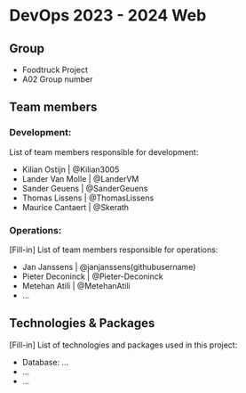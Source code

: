 # DevOps 2023 - 2024 Web 

## Group

- Foodtruck Project
- A02 Group number

## Team members

### Development:

List of team members responsible for development:

- Kilian Ostijn | @Kilian3005
- Lander Van Molle | @LanderVM
- Sander Geuens | @SanderGeuens
- Thomas Lissens | @ThomasLissens
- Maurice Cantaert | @Skerath

### Operations:
 
[Fill-in] List of team members responsible for operations:

- Jan Janssens | @janjanssens(githubusername)
- Pieter Deconinck | @Pieter-Deconinck
- Metehan Atili | @MetehanAtili
- ...

## Technologies & Packages

[Fill-in] List of technologies and packages used in this project:

- Database: ...
- ...
- ...
